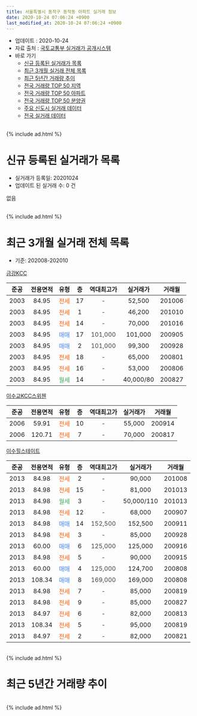 ```yaml
---
title: 서울특별시 동작구 동작동 아파트 실거래 정보
date: 2020-10-24 07:06:24 +0900
last_modified_at: 2020-10-24 07:06:24 +0900
---
```


* 업데이트 : 2020-10-24
* 자료 출처 : [국토교통부 실거래가 공개시스템](http://rt.molit.go.kr)
* 바로 가기
    * [신규 등록된 실거래가 목록](#신규-등록된-실거래가-목록)
    * [최근 3개월 실거래 전체 목록](#최근-3개월-실거래-전체-목록)
    * [최근 5년간 거래량 추이](#최근-5년간-거래량-추이)
    * [전국 거래량 TOP 50 지역](https://inasie.github.io/apt-trade-info/최근-3개월-전국에서-가장-거래가-많이-발생한-지역)
    * [전국 거래량 TOP 50 아파트](https://inasie.github.io/apt-trade-info/최근-3개월-전국에서-가장-거래가-많이-발생한-아파트)
    * [전국 거래량 TOP 50 분양권](https://inasie.github.io/apt-trade-info/최근-3개월-전국에서-가장-거래가-많이-발생한-분양권)
    * [주요 신도시 실거래 데이터](https://inasie.github.io/apt-trade-info/주요-신도시)
    * [전국 실거래 데이터](https://inasie.github.io/apt-trade-info/전국)
<br>
{% include ad.html %}
<br>

# 신규 등록된 실거래가 목록
* 실거래가 등록일: 20201024
* 업데이트 된 실거래 수: 0 건

없음

<br>
{% include ad.html %}
<br>

# 최근 3개월 실거래 전체 목록
* 기준: 202008-202010


[금강KCC](https://search.naver.com/search.naver?query=%EC%84%9C%EC%9A%B8%ED%8A%B9%EB%B3%84%EC%8B%9C+%EB%8F%99%EC%9E%91%EA%B5%AC+%EB%8F%99%EC%9E%91%EB%8F%99+%EA%B8%88%EA%B0%95KCC)

|준공|전용면적|유형|층|역대최고가|실거래가|거래월|
|:---:|:---:|:---:|:---:|:---:|:---:|:---:|
|2003|84.95|<span style="color:#ff5a00">전세</span>|17|<span style="color:#444444">-</span>|52,500|201006|
|2003|84.95|<span style="color:#ff5a00">전세</span>|1|<span style="color:#444444">-</span>|46,200|201010|
|2003|84.95|<span style="color:#ff5a00">전세</span>|14|<span style="color:#444444">-</span>|70,000|201016|
|2003|84.95|<span style="color:#4285f3">매매</span>|17|<span style="color:#444444">101,000</span>|101,000|200905|
|2003|84.95|<span style="color:#4285f3">매매</span>|2|<span style="color:#444444">101,000</span>|99,300|200928|
|2003|84.95|<span style="color:#ff5a00">전세</span>|18|<span style="color:#444444">-</span>|65,000|200801|
|2003|84.95|<span style="color:#ff5a00">전세</span>|16|<span style="color:#444444">-</span>|53,000|200806|
|2003|84.95|<span style="color:#34a853">월세</span>|14|<span style="color:#444444">-</span>|40,000/80|200827|

[이수교KCC스위첸](https://search.naver.com/search.naver?query=%EC%84%9C%EC%9A%B8%ED%8A%B9%EB%B3%84%EC%8B%9C+%EB%8F%99%EC%9E%91%EA%B5%AC+%EB%8F%99%EC%9E%91%EB%8F%99+%EC%9D%B4%EC%88%98%EA%B5%90KCC%EC%8A%A4%EC%9C%84%EC%B2%B8)

|준공|전용면적|유형|층|역대최고가|실거래가|거래월|
|:---:|:---:|:---:|:---:|:---:|:---:|:---:|
|2006|59.91|<span style="color:#ff5a00">전세</span>|10|<span style="color:#444444">-</span>|55,000|200914|
|2006|120.71|<span style="color:#ff5a00">전세</span>|7|<span style="color:#444444">-</span>|70,000|200817|

[이수힐스테이트](https://search.naver.com/search.naver?query=%EC%84%9C%EC%9A%B8%ED%8A%B9%EB%B3%84%EC%8B%9C+%EB%8F%99%EC%9E%91%EA%B5%AC+%EB%8F%99%EC%9E%91%EB%8F%99+%EC%9D%B4%EC%88%98%ED%9E%90%EC%8A%A4%ED%85%8C%EC%9D%B4%ED%8A%B8)

|준공|전용면적|유형|층|역대최고가|실거래가|거래월|
|:---:|:---:|:---:|:---:|:---:|:---:|:---:|
|2013|84.98|<span style="color:#ff5a00">전세</span>|2|<span style="color:#444444">-</span>|90,000|201008|
|2013|84.98|<span style="color:#ff5a00">전세</span>|15|<span style="color:#444444">-</span>|81,000|201013|
|2013|84.98|<span style="color:#34a853">월세</span>|3|<span style="color:#444444">-</span>|50,000/110|201013|
|2013|84.98|<span style="color:#ff5a00">전세</span>|12|<span style="color:#444444">-</span>|68,000|200907|
|2013|84.98|<span style="color:#4285f3">매매</span>|14|<span style="color:#444444">152,500</span>|152,500|200911|
|2013|84.98|<span style="color:#ff5a00">전세</span>|3|<span style="color:#444444">-</span>|85,000|200928|
|2013|60.00|<span style="color:#4285f3">매매</span>|6|<span style="color:#444444">125,000</span>|125,000|200916|
|2013|84.98|<span style="color:#ff5a00">전세</span>|5|<span style="color:#444444">-</span>|90,000|200915|
|2013|60.00|<span style="color:#4285f3">매매</span>|4|<span style="color:#444444">125,000</span>|124,700|200808|
|2013|108.34|<span style="color:#4285f3">매매</span>|8|<span style="color:#444444">169,000</span>|169,000|200808|
|2013|84.98|<span style="color:#ff5a00">전세</span>|7|<span style="color:#444444">-</span>|85,000|200819|
|2013|84.98|<span style="color:#ff5a00">전세</span>|9|<span style="color:#444444">-</span>|85,000|200827|
|2013|84.97|<span style="color:#ff5a00">전세</span>|6|<span style="color:#444444">-</span>|82,000|200813|
|2013|108.34|<span style="color:#ff5a00">전세</span>|5|<span style="color:#444444">-</span>|95,000|200819|
|2013|84.97|<span style="color:#ff5a00">전세</span>|2|<span style="color:#444444">-</span>|82,000|200821|


<br>
{% include ad.html %}
<br>

# 최근 5년간 거래량 추이


<div style="width:100%;">
    <canvas id="deal_progress" height="200"></canvas>
</div>

<script>
new Chart(document.getElementById("deal_progress"), {
    type: 'line',
    data: {
        labels: ['201510','201511','201512','201601','201602','201603','201604','201605','201606','201607','201608','201609','201610','201611','201612','201701','201702','201703','201704','201705','201706','201707','201708','201709','201710','201711','201712','201801','201802','201803','201804','201805','201806','201807','201808','201809','201810','201811','201812','201901','201902','201903','201904','201905','201906','201907','201908','201909','201910','201911','201912','202001','202002','202003','202004','202005','202006','202007','202008','202009','202010'],
        datasets: [{
            label: '매매',
            pointRadius: 1,
            data: [12, 5, 5, 6, 2, 6, 11, 9, 17, 19, 7, 11, 18, 11, 6, 8, 5, 10, 10, 18, 15, 22, 6, 12, 10, 10, 9, 12, 4, 8, 3, 1, 5, 7, 11, 2, 4, 0, 1, 2, 2, 0, 1, 3, 16, 13, 8, 5, 10, 12, 4, 4, 3, 5, 1, 1, 10, 11, 2, 4, 0],
            borderColor: "rgba(255, 201, 14, 1)",
            backgroundColor: "rgba(255, 201, 14, 0.5)",
            fill: false,
            lineTension: 0
        },{
            label: '전월세',
            pointRadius: 1,
            data: [4, 7, 6, 6, 5, 7, 8, 4, 4, 7, 12, 11, 9, 13, 10, 13, 17, 22, 18, 6, 18, 9, 5, 1, 5, 7, 13, 14, 12, 12, 10, 5, 8, 11, 8, 6, 7, 8, 6, 7, 13, 14, 9, 6, 10, 8, 2, 6, 8, 7, 7, 8, 13, 11, 5, 12, 5, 9, 9, 4, 6],
            borderColor: "rgba(0, 141, 185, 1)",
            backgroundColor: "rgba(0, 141, 185, 0.5)",
            fill: false,
            lineTension: 0
        }
        ]
    },
    options: {
        responsive: true,
        title: {
            display: false
        },
        tooltips: {
            mode: 'index',
            intersect: false
        },
        hover: {
            mode: 'nearest',
            intersect: true
        },
        scales: {
            xAxes: [{
                display: true,
                scaleLabel: {
                    display: true,
                    labelString: '년/월'
                }
            }],
            yAxes: [{
                display: true,
                ticks: {
                    suggestedMin: 0,
                },
                scaleLabel: {
                    display: true,
                    labelString: '실거래 수'
                }
            }]
        }
    }
});

</script>


<br>
{% include ad.html %}
<br>


